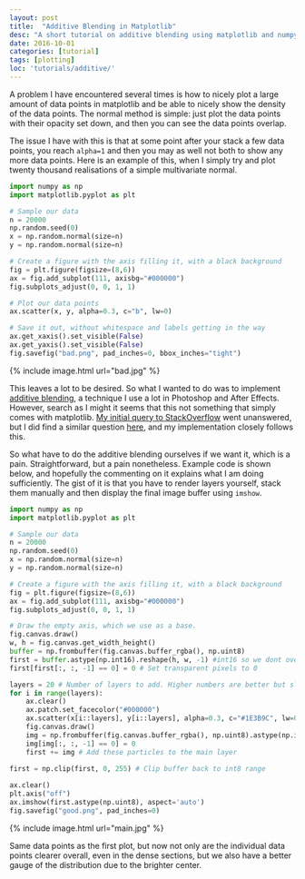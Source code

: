 ```yaml
---
layout: post
title:  "Additive Blending in Matplotlib"
desc: "A short tutorial on additive blending using matplotlib and numpy."
date: 2016-10-01
categories: [tutorial]
tags: [plotting]
loc: 'tutorials/additive/'
---
```


A problem I have encountered several times is how to nicely plot a large amount of data points
in matplotlib and be able to nicely show the density of the data points. The normal method is simple:
just plot the data points with their opacity set down, and then you can see the data points overlap.

The issue I have with this is that at some point after your stack a few data points, you reach `alpha=1` and
then you may as well not both to show any more data points. Here is an example of this, when I simply try
and plot twenty thousand realisations of a simple multivariate normal.


``` python
import numpy as np
import matplotlib.pyplot as plt

# Sample our data
n = 20000
np.random.seed(0)
x = np.random.normal(size=n)
y = np.random.normal(size=n)

# Create a figure with the axis filling it, with a black background
fig = plt.figure(figsize=(8,6))
ax = fig.add_subplot(111, axisbg="#000000")
fig.subplots_adjust(0, 0, 1, 1)

# Plot our data points
ax.scatter(x, y, alpha=0.3, c="b", lw=0)

# Save it out, without whitespace and labels getting in the way
ax.get_xaxis().set_visible(False)
ax.get_yaxis().set_visible(False)
fig.savefig("bad.png", pad_inches=0, bbox_inches="tight")
```

{% include image.html url="bad.jpg"  %}

This leaves a lot to be desired. So what I wanted to do was to implement [additive blending](https://en.wikipedia.org/wiki/Blend_modes#Addition),
a technique I use a lot in Photoshop and After Effects. However, search as I might it seems that this
not something that simply comes with matplotlib. [My initial query to StackOverflow](http://stackoverflow.com/questions/33728154/additive-blending-in-matplotlib)
went unanswered, but I did find a similar question [here](http://stackoverflow.com/questions/26702176/is-it-possible-to-do-additive-blending-with-matplotlib),
and my implementation closely follows this.

So what have to do the additive blending ourselves if we want it, which is a pain. Straightforward,
but a pain nonetheless. Example code is shown below, and hopefully the commenting on it explains
what I am doing sufficiently. The gist of it is that you have to render layers
yourself, stack them manually and then display the final image buffer using `imshow`.

``` python
import numpy as np
import matplotlib.pyplot as plt

# Sample our data
n = 20000
np.random.seed(0)
x = np.random.normal(size=n)
y = np.random.normal(size=n)

# Create a figure with the axis filling it, with a black background
fig = plt.figure(figsize=(8,6))
ax = fig.add_subplot(111, axisbg="#000000")
fig.subplots_adjust(0, 0, 1, 1)

# Draw the empty axis, which we use as a base.
fig.canvas.draw()
w, h = fig.canvas.get_width_height()
buffer = np.frombuffer(fig.canvas.buffer_rgba(), np.uint8)
first = buffer.astype(np.int16).reshape(h, w, -1) #int16 so we dont overflow
first[first[:, :, -1] == 0] = 0 # Set transparent pixels to 0

layers = 20 # Number of layers to add. Higher numbers are better but slower
for i in range(layers):
    ax.clear()
    ax.patch.set_facecolor("#000000")
    ax.scatter(x[i::layers], y[i::layers], alpha=0.3, c="#1E3B9C", lw=0)
    fig.canvas.draw()
    img = np.frombuffer(fig.canvas.buffer_rgba(), np.uint8).astype(np.int16).reshape(h, w, -1)
    img[img[:, :, -1] == 0] = 0
    first += img # Add these particles to the main layer
    
first = np.clip(first, 0, 255) # Clip buffer back to int8 range

ax.clear()
plt.axis("off")
ax.imshow(first.astype(np.uint8), aspect='auto')
fig.savefig("good.png", pad_inches=0)
```

{% include image.html url="main.jpg"  %}

Same data points as the first plot, but now not only are the individual data points clearer
overall, even in the dense sections, but we also have a better gauge of the distribution
due to the brighter center.